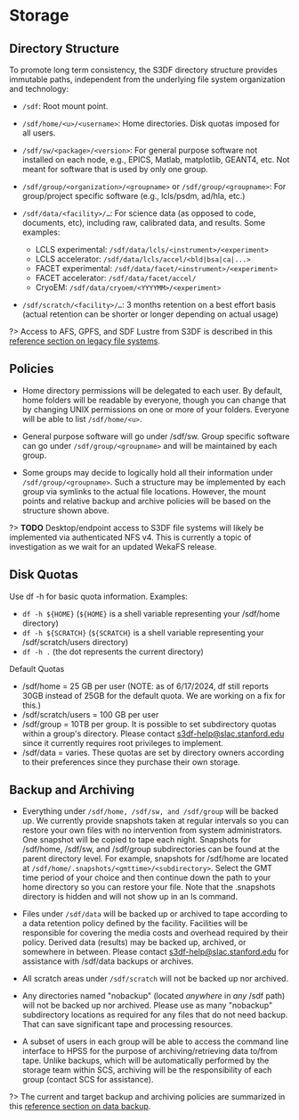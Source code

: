 # Storage

## Directory Structure

To promote long term consistency, the S3DF directory structure provides immutable paths, independent from the underlying file system organization and technology:

* `/sdf`: Root mount point.

* `/sdf/home/<u>/<username>`: Home directories.  Disk quotas imposed for all users.

* `/sdf/sw/<package>/<version>`: For general purpose software not installed on each node, e.g., EPICS, Matlab, matplotlib, GEANT4, etc.  Not meant for software that is used by only one group.

* `/sdf/group/<organization>/<groupname>` or `/sdf/group/<groupname>`: For group/project specific software (e.g., lcls/psdm, ad/hla, etc.)

* `/sdf/data/<facility>/…`: For science data (as opposed to code, documents, etc), including raw, calibrated data, and results. Some examples:
  - LCLS experimental: `/sdf/data/lcls/<instrument>/<experiment>`
  - LCLS accelerator: `/sdf/data/lcls/accel/<bld|bsa|ca|...>`
  - FACET experimental: `/sdf/data/facet/<instrument>/<experiment>`
  - FACET accelerator: `/sdf/data/facet/accel/`
  - CryoEM: `/sdf/data/cryoem/<YYYYMM>/<experiment>`

* `/sdf/scratch/<facility>/…`: 3 months retention on a best effort basis (actual retention can be shorter or longer depending on actual usage)

?> Access to AFS, GPFS, and SDF Lustre from S3DF is described in this
[reference section on legacy file systems](reference.md#legacyfs).

## Policies

- Home directory permissions will be delegated to each user. By default, home folders will be readable by everyone, though you can change that by changing UNIX permissions on one or more of your folders. Everyone will be able to list `/sdf/home/<u>`.

- General purpose software will go under /sdf/sw. Group specific software can go under `/sdf/group/<groupname>` and will be maintained by each group.

- Some groups may decide to logically hold all their information under `/sdf/group/<groupname>`. Such a structure may be implemented by each group via symlinks to the actual file locations. However, the mount points and relative backup and archive policies will be based on the structure shown above. 

?> __TODO__ Desktop/endpoint access to S3DF file systems will likely be implemented via authenticated NFS v4.  This is currently a topic of investigation as we wait for an updated WekaFS release.

## Disk Quotas

Use df -h for basic quota information. Examples:
-  `df -h ${HOME}` (`${HOME}` is a shell variable representing your /sdf/home directory)
-  `df -h ${SCRATCH}` (`${SCRATCH}` is a shell variable representing your /sdf/scratch/users directory)
-  `df -h .` (the dot represents the current directory)

Default Quotas
-  /sdf/home = 25 GB per user (NOTE: as of 6/17/2024, df still reports 30GB instead of 25GB for the default quota. We are working on a fix for this.)
-  /sdf/scratch/users = 100 GB per user
-  /sdf/group = 10TB per group. It is possible to set subdirectory quotas within a group's directory. Please contact s3df-help@slac.stanford.edu since it currently requires root privileges to implement.
-  /sdf/data = varies. These quotas are set by directory owners according to their preferences since they purchase their own storage.

## Backup and Archiving

- Everything under `/sdf/home, /sdf/sw, and /sdf/group` will be backed up. We currently provide snapshots taken at regular intervals so you can restore your own files with no intervention from system administrators. One snapshot will be copied to tape each night. Snapshots for /sdf/home, /sdf/sw, and /sdf/group subdirectories can be found at the parent directory level. For example, snapshots for /sdf/home are located at 
`/sdf/home/.snapshots/<gmttime>/<subdirectory>`. Select the GMT time period of your choice and then continue down the path to your home directory so you can restore your file. Note that the .snapshots directory is hidden and will not show up in an ls command.

- Files under `/sdf/data` will be backed up or archived to tape according to a data retention policy defined by the facility. Facilities will be responsible for covering the media costs and overhead required by their policy. Derived data (results) may be backed up, archived, or somewhere in between. Please contact s3df-help@slac.stanford.edu for assistance with /sdf/data backups or archives.

- All scratch areas under `/sdf/scratch` will not be backed up nor archived.

- Any directories named "nobackup" (located *anywhere* in *any* /sdf path) will not be backed up nor archived. Please use as many "nobackup" subdirectory locations as required for any files that do not need backup.  That can save significant tape and processing resources.

- A subset of users in each group will be able to access the command line interface to HPSS for the purpose of archiving/retrieving data to/from tape. Unlike backups, which will be automatically performed by the storage team within SCS, archiving will be the responsibility of each group (contact SCS for assistance).


?> The current and target backup and archiving policies are summarized in this [reference section on data backup](reference.md#backup).

